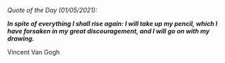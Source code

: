 *Quote of the Day (01/05/2021):*

_**In spite of everything I shall rise again: I will take up my pencil, which I have forsaken in my great discouragement, and I will go on with my drawing.**_

Vincent Van Gogh